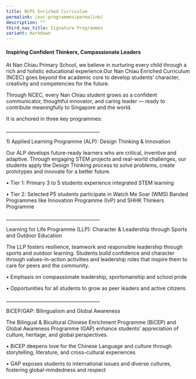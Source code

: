 ```yaml
---
title: NCPS Enriched Curriculum
permalink: /our-programmes/permalink/
description: ""
third_nav_title: Signature Programmes
variant: markdown
---
```

<h4>Inspiring Confident Thinkers, Compassionate Leaders</h4>
<p>At Nan Chiau Primary School, we believe in nurturing every child through
a rich and holistic educational experience.Our Nan Chiau Enriched Curriculum
(NCEC) goes beyond the academic core to develop students’ character, creativity
and competencies for the future.</p>
<p>Through NCEC, every Nan Chiau student grows as a confident communicator,
thoughtful innovator, and caring leader — ready to contribute meaningfully
to Singapore and the world.</p>
<p>It is anchored in three key programmes:</p>
<p>________________________________________</p>
<p>1) Applied Learning Programme (ALP): Design Thinking &amp; Innovation</p>
<p>Our ALP develops future-ready learners who are critical, inventive and
adaptive. Through engaging STEM projects and real-world challenges, our
students apply the Design Thinking process to solve problems, create prototypes
and innovate for a better future.</p>
<p>• Tier 1: Primary 3 to 5 students experience integrated STEM learning</p>
<p>• Tier 2: Selected P5 students participate in Watch Me Soar (WMS) Banded
Programmes like Innovation Programme (IvP) and SHHK Thinkers Programme</p>
<p>________________________________________</p>
<p>Learning for Life Programme (LLP): Character &amp; Leadership through
Sports and Outdoor Education</p>
<p>The LLP fosters resilience, teamwork and responsible leadership through
sports and outdoor learning. Students build confidence and character through
values-in-action activities and leadership roles that inspire them to care
for peers and the community.</p>
<p>• Emphasis on compassionate leadership, sportsmanship and school pride</p>
<p>• Opportunities for all students to grow as peer leaders and active citizens</p>
<p>________________________________________</p>
<p>BiCEP/GAP: Bilingualism and Global Awareness</p>
<p>The Bilingual &amp; Bicultural Chinese Enrichment Programme (BiCEP) and
Global Awareness Programme (GAP) enhance students’ appreciation of culture,
heritage, and global perspectives.</p>
<p>• BiCEP deepens love for the Chinese Language and culture through storytelling,
literature, and cross-cultural experiences</p>
<p>• GAP exposes students to international issues and diverse cultures, fostering
global-mindedness and respect</p>
<p></p>